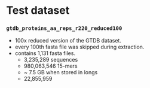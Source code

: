 # Test dataset
### `gtdb_proteins_aa_reps_r220_reduced100`
* 100x reduced version of the GTDB dataset.
* every 100th fasta file was skipped during extraction.
* contains 1,131 fasta files.
  * 3,235,289 sequences
  * 980,063,546 15-mers
  * ~ 7.5 GB when stored in longs
  * 22,855,959